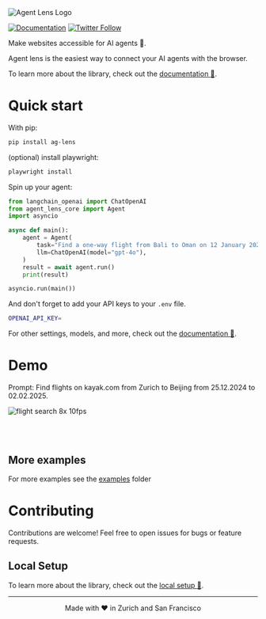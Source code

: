 <img src="./static/agent-lens.png" alt="Agent Lens Logo" width="full"/>

<br/>

[![Documentation](https://img.shields.io/badge/Documentation-📕-blue)](https://docs.agent-lens.com)
[![Twitter Follow](https://img.shields.io/twitter/follow/agent_lens?style=social)](https://x.com/agent_lens)

Make websites accessible for AI agents 🤖.

Agent lens is the easiest way to connect your AI agents with the browser.

To learn more about the library, check out the [documentation 📕](https://docs.agent-lens.com).

# Quick start

With pip:

```bash
pip install ag-lens
```

(optional) install playwright:

```bash
playwright install
```

Spin up your agent:

```python
from langchain_openai import ChatOpenAI
from agent_lens_core import Agent
import asyncio

async def main():
    agent = Agent(
        task="Find a one-way flight from Bali to Oman on 12 January 2025 on Google Flights. Return me the cheapest option.",
        llm=ChatOpenAI(model="gpt-4o"),
    )
    result = await agent.run()
    print(result)

asyncio.run(main())
```

And don't forget to add your API keys to your `.env` file.

```bash
OPENAI_API_KEY=
```

For other settings, models, and more, check out the [documentation 📕](https://docs.agent-lens.com).

# Demo

Prompt: Find flights on kayak.com from Zurich to Beijing from 25.12.2024 to 02.02.2025.

![flight search 8x 10fps](https://github.com/user-attachments/assets/ea605d4a-90e6-481e-a569-f0e0db7e6390)

<br/><br/>

## More examples

For more examples see the [examples](examples) folder

# Contributing

Contributions are welcome! Feel free to open issues for bugs or feature requests.

## Local Setup

To learn more about the library, check out the [local setup 📕](https://docs.agent-lens.com/development/local-setup).

---

<div align="center">
  Made with ❤️ in Zurich and San Francisco
</div>
